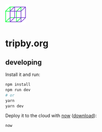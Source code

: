 <img src="https://github.com/dlbnco/tripby.org/blob/develop/static/android-chrome-512x512.png" width="64" />

# tripby.org

## developing

Install it and run:

```bash
npm install
npm run dev
# or
yarn
yarn dev
```

Deploy it to the cloud with [now](https://zeit.co/now) ([download](https://zeit.co/download)):

```bash
now
```
